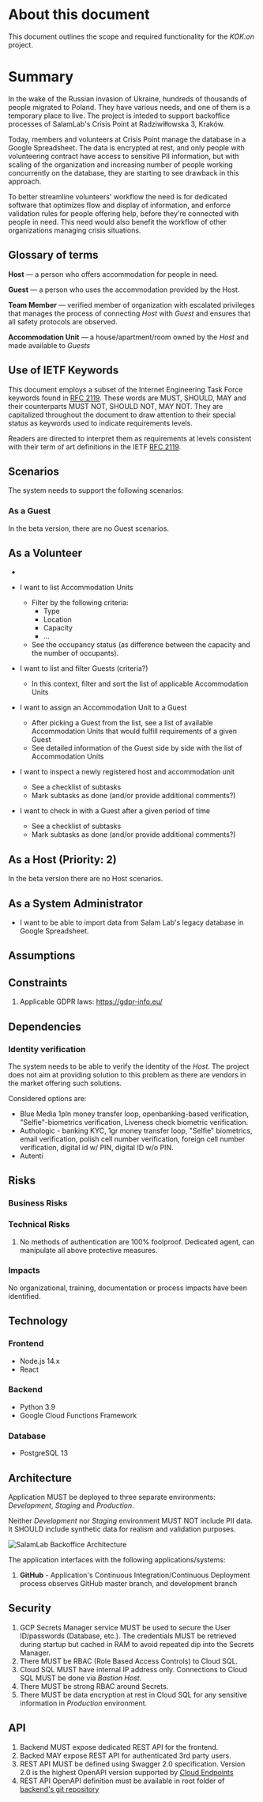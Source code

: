 # About this document

This document outlines the scope and required functionality for the _KOK:on_ project.

# Summary

In the wake of the Russian invasion of Ukraine, hundreds of thousands of people migrated to Poland. They have various needs, and one of them is a temporary place to live. The project is inteded to support backoffice processes of SalamLab's Crisis Point at Radziwiłłowska 3, Kraków.

Today, members and volunteers at Crisis Point manage the database in a Google Spreadsheet. The data is encrypted at rest, and only people with volunteering contract have access to sensitive PII information, but with scaling of the organization and increasing number of people working concurrently on the database, they are starting to see drawback in this approach.

To better streamline volunteers' workflow the need is for dedicated software that optimizes flow and display of information, and enforce validation rules for people offering help, before they're connected with people in need. This need would also benefit the workflow of other organizations managing crisis situations.


## Glossary of terms

**Host** — a person who offers accommodation for people in need.

**Guest** — a person who uses the accommodation provided by the Host.

**Team Member** — verified member of organization with escalated privileges that manages the process of connecting *Host* with *Guest* and ensures that all safety protocols are observed.

**Accommodation Unit** — a house/apartment/room owned by the *Host* and made available to *Guests*

## Use of IETF Keywords

This document employs a subset of the Internet Engineering Task Force keywords found in [RFC 2119](https://datatracker.ietf.org/doc/html/rfc2119). These words are MUST, SHOULD, MAY and their counterparts MUST NOT, SHOULD NOT, MAY NOT. They are capitalized throughout the document to draw attention to their special status as keywords used to indicate requirements levels.

Readers are directed to interpret them as requirements at levels consistent with their term of art definitions in the IETF [RFC 2119](https://datatracker.ietf.org/doc/html/rfc2119).

## Scenarios

The system needs to support the following scenarios:

### As a Guest

In the beta version, there are no Guest scenarios.

## As a Volunteer 

* 

* I want to list Accommodation Units
    * Filter by the following criteria:
        * Type
        * Location
        * Capacity
        * …
    * See the occupancy status (as difference between the capacity and the number of occupants).
* I want to list and filter Guests (criteria?)
    * In this context, filter and sort the list of applicable Accommodation Units
* I want to assign an Accommodation Unit to a Guest
    * After picking a Guest from the list, see a list of available Accommodation Units that would fulfill requirements of a given Guest
    * See detailed information of the Guest side by side with the list of Accommodation Units
* I want to inspect a newly registered host and accommodation unit
    * See a checklist of subtasks
    * Mark subtasks as done (and/or provide additional comments?)
* I want to check in with a Guest after a given period of time
    * See a checklist of subtasks
    * Mark subtasks as done (and/or provide additional comments?)

## As a Host (Priority: 2)

In the beta version there are no Host scenarios.

## As a System Administrator

* I want to be able to import data from Salam Lab's legacy database in Google Spreadsheet.

## Assumptions

## Constraints

1. Applicable GDPR laws: https://gdpr-info.eu/

## Dependencies

### Identity verification

The system needs to be able to verify the identity of the *Host*. The project does not aim at providing solution to this problem as there are vendors in the market offering such solutions.

Considered options are:
- Blue Media 1pln money transfer loop, openbanking-based verification, "Selfie"-biometrics verification, Liveness check biometric verification.
- Authologic - banking KYC, 1gr money transfer loop, "Selfie" biometrics, email verification, polish cell number verification, foreign cell number verification, digital id w/ PIN, digital ID w/o PIN.
- Autenti

## Risks

### Business Risks

### Technical Risks

1. No methods of authentication are 100% foolproof. Dedicated agent, can manipulate all above protective measures.

### Impacts

No organizational, training, documentation or process impacts have been identified.

## Technology

### Frontend

- Node.js 14.x
- React

### Backend

- Python 3.9
- Google Cloud Functions Framework


### Database

- PostgreSQL 13

## Architecture

Application MUST be deployed to three separate environments: *Development*, *Staging* and *Production*.

Neither *Development* nor *Staging* environment MUST NOT include PII data. It SHOULD include synthetic data for realism and validation purposes.


![SalamLab Backoffice Architecture](./architektura.png)

The application interfaces with the following applications/systems:

1. **GitHub** - Application's Continuous Integration/Continuous Deployment process observes GitHub master branch, and development branch

## Security

1. GCP Secrets Manager service MUST be used to secure the User ID/passwords (Database, etc.). The credentials MUST be retrieved during startup but cached in RAM to avoid repeated dip into the Secrets Manager.
2. There MUST be RBAC (Role Based Access Controls) to Cloud SQL.
3. Cloud SQL MUST have internal IP address only. Connections to Cloud SQL MUST be done via *Bastion Host*.
4. There MUST be strong RBAC around Secrets.
5. There MUST be data encryption at rest in Cloud SQL for any sensitive information in *Production* environment.

## API

1. Backend MUST expose dedicated REST API for the frontend.
2. Backed MAY expose REST API for authenticated 3rd party users.
3. REST API MUST be defined using Swagger 2.0 specification. Version 2.0 is the highest OpenAPI version supported by [Cloud Endpoints](https://cloud.google.com/endpoints/docs/openapi)
4. REST API OpenAPI definition must be available in root folder of [backend's git repository](https://github.com/KoalicjaOtwartyKrakow/backend/blob/main/api.yaml)
